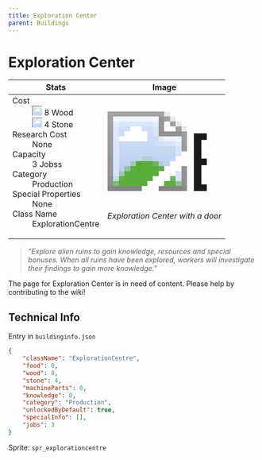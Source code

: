 ```yaml
---
title: Exploration Center
parent: Buildings
---
```

# Exploration Center

[//]: # (Pre-generated content)
<table><thead><tr><th>Stats</th><th>Image</th></tr></thead><tbody><tr><td><dl><dt>Cost</dt><dd><div class="resource-icon"><img style="object-position: -637px -751px;" src="https://tfe2-wiki.github.io/assets/sprites.png"></div> 8 Wood<br><div class="resource-icon"><img style="object-position: -637px -737px;" src="https://tfe2-wiki.github.io/assets/sprites.png"></div> 4 Stone</dd><dt>Research Cost</dt><dd>None</dd><dt>Capacity</dt><dd>3 Jobss</dd><dt>Category</dt><dd>Production</dd><dt>Special Properties</dt><dd>None</dd><dt>Class Name</dt><dd>ExplorationCentre</dd></dl></td><td><style>.building-image {width: 200px;height: 200px;overflow: hidden;position: relative;}.building-image img {image-rendering: pixelated;object-fit: none;transform: scale(10);transform-origin: left top;position: absolute;left: 0;top: 0;}.resource-image {width: 200px;height: 200px;overflow: hidden;position: relative;}.resource-image img {image-rendering: pixelated;object-fit: none;transform: scale(20);transform-origin: left top;position: absolute;left: 0;top: 0;}.building-icon {width: 20px;height: 20px;overflow: hidden;position: relative;display: inline-block;}.building-icon img {image-rendering: pixelated;object-fit: none;transform: scale(1);transform-origin: left top;position: absolute;left: 0;top: 0;}.resource-icon {width: 20px;height: 20px;overflow: hidden;position: relative;display: inline-block;}.resource-icon img {image-rendering: pixelated;object-fit: none;transform: scale(2);transform-origin: left top;position: absolute;left: 0;top: 0;}</style><div class="building-image"><img style="object-position: -853px -777px;" src="https://tfe2-wiki.github.io/assets/sprites.png" alt="Exploration Center Back"><img style="object-position: -831px -777px;" src="https://tfe2-wiki.github.io/assets/sprites.png" alt="Exploration Center"></div><i>Exploration Center with a door</i></td></tr></tbody></table><blockquote><i>"Explore alien ruins to gain knowledge, resources and special bonuses. When all ruins have been explored, workers will investigate their findings to gain more knowledge."</i></blockquote>

The page for Exploration Center is in need of content. Please help by contributing to the wiki!

## Technical Info
Entry in `buildinginfo.json`

```json
{
    "className": "ExplorationCentre",
    "food": 0,
    "wood": 8,
    "stone": 4,
    "machineParts": 0,
    "knowledge": 0,
    "category": "Production",
    "unlockedByDefault": true,
    "specialInfo": [],
    "jobs": 3
}
```

Sprite: `spr_explorationcentre`

